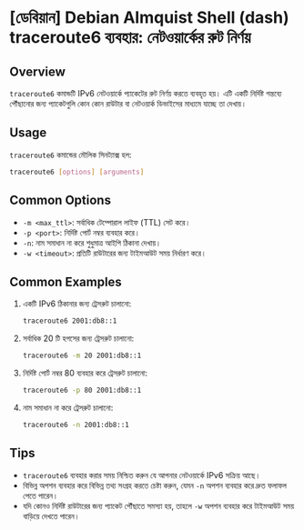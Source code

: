 # [ডেবিয়ান] Debian Almquist Shell (dash) traceroute6 ব্যবহার: নেটওয়ার্কের রুট নির্ণয়

## Overview
`traceroute6` কমান্ডটি IPv6 নেটওয়ার্কে প্যাকেটের রুট নির্ণয় করতে ব্যবহৃত হয়। এটি একটি নির্দিষ্ট গন্তব্যে পৌঁছানোর জন্য প্যাকেটগুলি কোন কোন রাউটার বা নেটওয়ার্ক ডিভাইসের মাধ্যমে যাচ্ছে তা দেখায়।

## Usage
`traceroute6` কমান্ডের মৌলিক সিনট্যাক্স হল:

```bash
traceroute6 [options] [arguments]
```

## Common Options
- `-m <max_ttl>`: সর্বাধিক টেম্পোরাল লাইফ (TTL) সেট করে।
- `-p <port>`: নির্দিষ্ট পোর্ট নম্বর ব্যবহার করে।
- `-n`: নাম সমাধান না করে শুধুমাত্র আইপি ঠিকানা দেখায়।
- `-w <timeout>`: প্রতিটি রাউটারের জন্য টাইমআউট সময় নির্ধারণ করে।

## Common Examples
1. একটি IPv6 ঠিকানার জন্য ট্রেসরুট চালানো:
    ```bash
    traceroute6 2001:db8::1
    ```

2. সর্বাধিক 20 টি হপসের জন্য ট্রেসরুট চালানো:
    ```bash
    traceroute6 -m 20 2001:db8::1
    ```

3. নির্দিষ্ট পোর্ট নম্বর 80 ব্যবহার করে ট্রেসরুট চালানো:
    ```bash
    traceroute6 -p 80 2001:db8::1
    ```

4. নাম সমাধান না করে ট্রেসরুট চালানো:
    ```bash
    traceroute6 -n 2001:db8::1
    ```

## Tips
- `traceroute6` ব্যবহার করার সময় নিশ্চিত করুন যে আপনার নেটওয়ার্কে IPv6 সক্রিয় আছে।
- বিভিন্ন অপশন ব্যবহার করে বিভিন্ন তথ্য সংগ্রহ করতে চেষ্টা করুন, যেমন `-n` অপশন ব্যবহার করে দ্রুত ফলাফল পেতে পারেন।
- যদি কোনও নির্দিষ্ট রাউটারের জন্য প্যাকেট পৌঁছাতে সমস্যা হয়, তাহলে `-w` অপশন ব্যবহার করে টাইমআউট সময় বাড়িয়ে দেখতে পারেন।